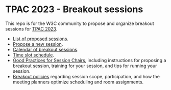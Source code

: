 # TPAC 2023 - Breakout sessions
This repo is for the W3C community to propose and organize breakout sessions for [TPAC 2023](https://www.w3.org/2023/09/TPAC/).

* [List of proposed sessions](https://github.com/w3c/tpac2023-breakouts/issues).
* [Propose a new session](https://github.com/w3c/tpac2023-breakouts/issues/new?assignees=&labels=session&projects=&template=session.yml).
* [Calendar of breakout sessions](https://www.w3.org/calendar/tpac2023/breakout-sessions/).
* [Time slot schedule](https://github.com/w3c/tpac2023-breakouts/wiki/Breakout-time-slots).
* [Good Practices for Session Chairs](https://github.com/w3c/tpac-breakouts/wiki/Good-Practices-for-Session-Chairs), including instructions for proposing a breakout session, training for your session, and tips for running your session.
* [Breakout policies](https://github.com/w3c/tpac-breakouts/wiki/Policies) regarding session scope, participation, and how the meeting planners optimize scheduling and room assignments.
